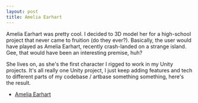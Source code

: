 ```yaml
---
layout: post
title: Amelia Earhart
---
```


Amelia Earhart was pretty cool. I decided to 3D model her for a high-school project that never came to fruition (do they ever?). Basically, the user would have played as Amelia Earhart, recently crash-landed on a strange island. Gee, that would have been an interesting premise, huh?

She lives on, as she's the first character I rigged to work in my Unity projects. It's all really one Unity project, I just keep adding features and tech to different parts of my codebase / artbase something something, here's the result.

- [Amelia Earhart](/3d/amelia/)